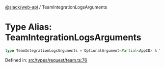[@slack/web-api](../index.md) / TeamIntegrationLogsArguments

# Type Alias: TeamIntegrationLogsArguments

```ts
type TeamIntegrationLogsArguments = OptionalArgument<Partial<AppID> & TokenOverridable & OptionalTeamAssignable & TraditionalPagingEnabled & object>;
```

Defined in: [src/types/request/team.ts:76](https://github.com/slackapi/node-slack-sdk/blob/main/packages/web-api/src/types/request/team.ts#L76)
